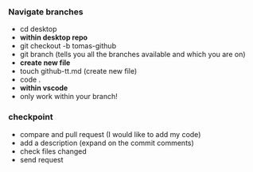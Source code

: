### Navigate branches
- cd desktop
- **within desktop repo**
- git checkout -b tomas-github
- git branch (tells you all the branches available and which you are on)
- **create new file**
- touch github-tt.md (create new file)
- code .
- **within vscode**
- only work within your branch!

### checkpoint
- compare and pull request (I would like to add my code)
- add a description (expand on the commit comments)
- check files changed 
- send request